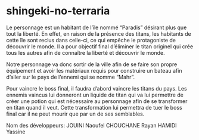 # shingeki-no-terraria
Le personnage est un habitant de l’île nommé “Paradis” désirant plus que tout la liberté. En effet, en raison de la présence des titans, les habitants de cette île sont reclus dans celle-ci, ce qui empêche le protagoniste de découvrir le monde. Il a pour objectif final d’éliminer le titan originel qui crée tous les autres afin de connaître la liberté et découvrir le monde.

Notre personnage va donc sortir de la ville afin de se faire son propre équipement et avoir les matériaux requis pour construire un bateau afin d’aller sur le pays de l’ennemi qui se nomme “Mahr”.

Pour vaincre le boss final, il faudra d’abord vaincre les titans du pays. Les ennemis vaincus lui donneront un liquide de titan qui va lui permettre de créer une potion qui est nécessaire au personnage afin de se transformer en titan quand il veut. Cette transformation lui permettra de tuer le boss final car il ne peut mourir que par un de ses semblables.

Nom des développeurs:
JOUINI Naoufel
CHOUCHANE Rayan
HAMIDI Yassine
